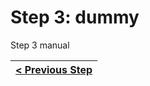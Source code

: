 # Step 3: dummy

[//]: # (head-end)


Step 3 manual


[//]: # (foot-start)

[{]: <helper> (navStep)

| [< Previous Step](step2.md) |
|:----------------------|

[}]: #